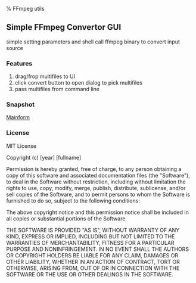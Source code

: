 % FFmpeg utils

## Simple FFmpeg Convertor GUI

simple setting parameters and shell call ffmpeg binary to convert input source

### Features

1. drag/frop multifiles to UI
2. click convert button to open dialog to pick multifiles
3. pass multifiles from command line

### Snapshot

[Mainform](https://gitee.com/netcharm/ffmpeg_utils/raw/master/FFMpegConvertGUI/snapshots/mainform.png)

### License

MIT License

Copyright (c) [year] [fullname]

Permission is hereby granted, free of charge, to any person obtaining a copy
of this software and associated documentation files (the "Software"), to deal
in the Software without restriction, including without limitation the rights
to use, copy, modify, merge, publish, distribute, sublicense, and/or sell
copies of the Software, and to permit persons to whom the Software is
furnished to do so, subject to the following conditions:

The above copyright notice and this permission notice shall be included in all
copies or substantial portions of the Software.

THE SOFTWARE IS PROVIDED "AS IS", WITHOUT WARRANTY OF ANY KIND, EXPRESS OR
IMPLIED, INCLUDING BUT NOT LIMITED TO THE WARRANTIES OF MERCHANTABILITY,
FITNESS FOR A PARTICULAR PURPOSE AND NONINFRINGEMENT. IN NO EVENT SHALL THE
AUTHORS OR COPYRIGHT HOLDERS BE LIABLE FOR ANY CLAIM, DAMAGES OR OTHER
LIABILITY, WHETHER IN AN ACTION OF CONTRACT, TORT OR OTHERWISE, ARISING FROM,
OUT OF OR IN CONNECTION WITH THE SOFTWARE OR THE USE OR OTHER DEALINGS IN THE
SOFTWARE.
